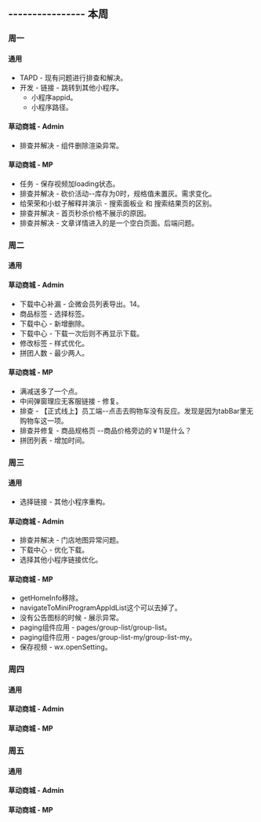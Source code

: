## ---------------- 本周

### 周一
#### 通用
* TAPD - 现有问题进行排查和解决。
* 开发 - 链接 - 跳转到其他小程序。
  - 小程序appid。
  - 小程序路径。
#### 草动商城 - Admin
* 排查并解决 - 组件删除渲染异常。
#### 草动商城 - MP
* 任务 - 保存视频加loading状态。
* 排查并解决 - 砍价活动--库存为0时，规格值未置灰。需求变化。
* 给荣荣和小蚊子解释并演示 - 搜索面板业 和 搜索结果页的区别。
* 排查并解决 - 首页秒杀价格不展示的原因。
* 排查并解决 - 文章详情进入的是一个空白页面。后端问题。

### 周二
#### 通用
#### 草动商城 - Admin
* 下载中心补漏 - 企微会员列表导出。14。
* 商品标签 - 选择标签。
* 下载中心 - 新增删除。
* 下载中心 - 下载一次后则不再显示下载。
* 修改标签 - 样式优化。
* 拼团人数 - 最少两人。
#### 草动商城 - MP
* 满减送多了一个点。
* 中间弹窗理应无客服链接 - 修复。
* 排查 - 【正式线上】员工端--点击去购物车没有反应。发现是因为tabBar里无购物车这一项。
* 排查并修复 - 商品规格页 --商品价格旁边的￥11是什么？
* 拼团列表 - 增加时间。

### 周三
#### 通用
* 选择链接 - 其他小程序重构。
#### 草动商城 - Admin
* 排查并解决 - 门店地图异常问题。
* 下载中心 - 优化下载。
* 选择其他小程序链接优化。
#### 草动商城 - MP
* getHomeInfo移除。
* navigateToMiniProgramAppIdList这个可以去掉了。
* 没有公告图标的时候 - 展示异常。
* paging组件应用 - pages/group-list/group-list。
* paging组件应用 - pages/group-list-my/group-list-my。
* 保存视频 - wx.openSetting。

### 周四
#### 通用
#### 草动商城 - Admin
#### 草动商城 - MP

### 周五
#### 通用
#### 草动商城 - Admin
#### 草动商城 - MP
